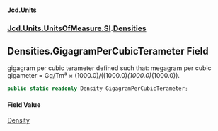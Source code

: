 #### [Jcd.Units](index 'index')
### [Jcd.Units.UnitsOfMeasure.SI](Jcd.Units.UnitsOfMeasure.SI 'Jcd.Units.UnitsOfMeasure.SI').[Densities](Densities 'Jcd.Units.UnitsOfMeasure.SI.Densities')

## Densities.GigagramPerCubicTerameter Field

gigagram per cubic terameter defined such that: megagram per cubic gigameter = Gg/Tm³ ×
(1000.0)/((1000.0)*(1000.0)*(1000.0)).

```csharp
public static readonly Density GigagramPerCubicTerameter;
```

#### Field Value
[Density](Density 'Jcd.Units.UnitTypes.Density')